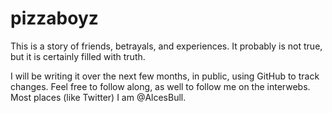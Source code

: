 # pizzaboyz

This is a story of friends, betrayals, and experiences. It probably is not true, but it is certainly filled with truth.

I will be writing it over the next few months, in public, using GitHub to track changes. Feel free to follow along, as well to follow me on the interwebs. Most places (like Twitter) I am @AlcesBull.
